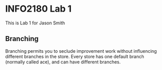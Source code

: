 # INFO2180 Lab 1
This is Lab 1 for Jason Smith

## Branching

Branching permits you to seclude improvement work without 
influencing different branches in the store. Every store 
has one default branch (normally called ace), and can have 
different branches.